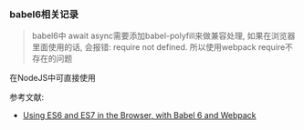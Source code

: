 ### babel6相关记录

> babel6中 await async需要添加babel-polyfill来做兼容处理,
如果在浏览器里面使用的话, 会报错: require not defined.
所以使用webpack require不存在的问题

在NodeJS中可直接使用

参考文献:
- [Using ES6 and ES7 in the Browser, with 
Babel 6 and Webpack](http://jamesknelson.com/using-es6-in-the-browser-with-babel-6-and-webpack/)